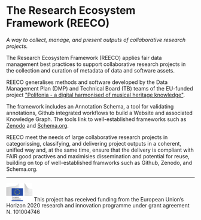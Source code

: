 # The Research Ecosystem Framework (REECO)
_A way to collect, manage, and present outputs of collaborative research projects._


The Research Ecosystem Framework (REECO) applies fair data management best practices to support collaborative research projects in the collection and curation of metadata of data and software assets. 

REECO generalises methods and software developed by the Data Management Plan (DMP) and Technical Board (TB) teams of the EU-funded project ["Polifonia - a digital harmonised of musical heritage knowledge"](http://www.polifonia-project.eu).  

The framework includes an Annotation Schema, a tool for validating annotations, Github integrated workflows to build a Website and associated Knowledge Graph. The tools link to well-established frameworks such as [Zenodo](http://zenodo.eu) and [Schema.org](http://schema.org). 

REECO meet the needs of large collaborative research projects in categorissing, classifying, and delivering project outputs in a coherent, unified way and, at the same time, ensure that the delivery is compliant with FAIR good practives and maximisies dissemination and potential for reuse, building on top of well-established framworks such as Github, Zenodo, and Schema.org. 

---
<img src="https://raw.githubusercontent.com/reeco-framework/.github/main/profile/logo-eu-commission.jpg" width="70"> 
This project has received funding from the European Union’s Horizon 2020 research and innovation programme under grant agreement N. 101004746
